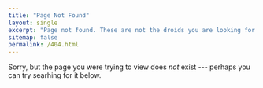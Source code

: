```yaml
---
title: "Page Not Found"
layout: single
excerpt: "Page not found. These are not the droids you are looking for ;)"
sitemap: false
permalink: /404.html
---
```


Sorry, but the page you were trying to view does *not* exist --- perhaps you can try searhing for it below.

<script type="text/javascript">
  var GOOG_FIXURL_LANG = 'en';
  var GOOG_FIXURL_SITE = '{{ site.url }}'
</script>
<script type="text/javascript"
  src="//linkhelp.clients.google.com/tbproxy/lh/wm/fixurl.js">
</script>